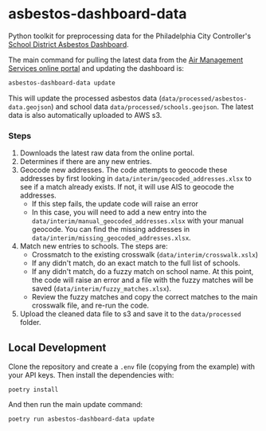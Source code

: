# asbestos-dashboard-data

Python toolkit for preprocessing data for the Philadelphia City Controller's [School District Asbestos Dashboard](https://controller.phila.gov/philadelphia-audits/interactive-asbestos-dashboard/#/).

The main command for pulling the latest data from the [Air Management Services online portal](https://www.citizenserve.com/philagov) and updating the dashboard is:

```bash
asbestos-dashboard-data update
```

This will update the processed asbestos data (`data/processed/asbestos-data.geojson`) and school data `data/processed/schools.geojson`. The latest data is also automatically uploaded to AWS s3.

### Steps

1. Downloads the latest raw data from the online portal. 
1. Determines if there are any new entries. 
1. Geocode new addresses. The code attempts to geocode these addresses by first looking in `data/interim/geocoded_addresses.xlsx` to see if a match already exists. If not, it will use AIS to geocode the addresses. 
    - If this step fails, the update code will raise an error
    - In this case, you will need to add a new entry into the `data/interim/manual_geocoded_addresses.xlsx` with your manual geocode. You can find the missing addresses in `data/interim/missing_geocoded_addresses.xlsx`.
1. Match new entries to schools. The steps are:
    - Crossmatch to the existing crosswalk (`data/interim/crosswalk.xslx`)
    - If any didn't match, do an exact match to the full list of schools. 
    - If any didn't match, do a fuzzy match on school name. At this point, the code will raise an error and a file with the fuzzy matches will be saved (`data/interim/fuzzy_matches.xlsx`).
    - Review the fuzzy matches and copy the correct matches to the main crosswalk file, and re-run the code. 
1. Upload the cleaned data file to s3 and save it to the `data/processed` folder.

## Local Development

Clone the repository and create a `.env` file (copying from the example) with your API keys. Then install the 
dependencies with:

```
poetry install
```

And then run the main update command:

```bash
poetry run asbestos-dashboard-data update
```